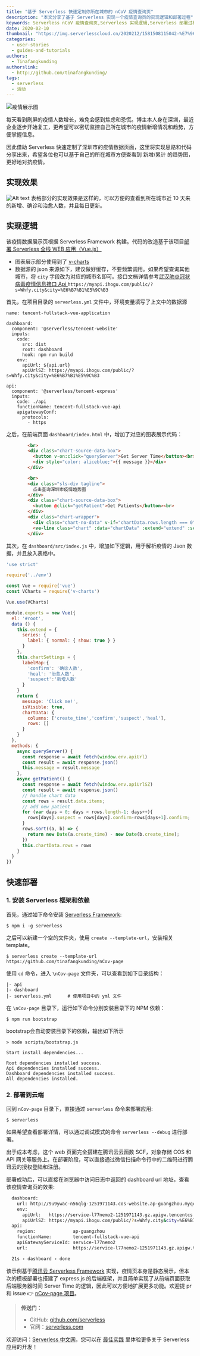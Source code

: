 ```yaml
---
title: "基于 Serverless 快速定制你所在城市的 nCoV 疫情查询页"
description: "本文分享了基于 Serverless 实现一个疫情查询页的实现逻辑和部署过程"
keywords: Serverless nCoV 疫情查询页,Serverless 实现逻辑,Serverless 部署过程
date: 2020-02-10
thumbnail: "https://img.serverlesscloud.cn/2020212/1581508115042-%E7%96%AB%E6%83%85.jpg"
categories:
  - user-stories
  - guides-and-tutorials
authors:
  - Tinafangkunding
authorslink:
  - http://github.com/tinafangkunding/
tags:
  - serverless
  - 活动  
---
```


![疫情展示图](https://img.serverlesscloud.cn/2020212/1581508115042-%E7%96%AB%E6%83%85.jpg)

每天看到刷屏的疫情人数增长，难免会感到焦虑和恐慌。博主本人身在深圳，最近企业逐步开始复工，更希望可以密切监控自己所在城市的疫情新增情况和趋势，方便掌握信息。

因此借助 Serverless 快速定制了深圳市的疫情数据页面，这里将实现思路和代码分享出来，希望各位也可以基于自己的所在城市方便查看到 新增/累计 的趋势图，更好地对抗疫情。

## 实现效果
![Alt text](https://img.serverlesscloud.cn/2020212/1581480946201-1581479410309.png)
表格部分的实现效果是这样的，可以方便的查看到所在城市近 10 天来的新增、确诊和治愈人数，并且每日更新。

## 实现逻辑

该疫情数据展示页根据 Serverless Framework 构建。代码的改造基于该项目[部署 Serverless 全栈 WEB 应用（Vue.js）](https://github.com/serverless/components/tree/master/templates/tencent-fullstack-vue-application)

- 图表展示部分使用到了 [v-charts](https://v-charts.js.org/#/)
- 数据源的 json 来源如下，建议做好缓存，不要频繁调用。如果希望查询其他城市，将 `city` 字段改为对应的城市名即可。接口文档详情参考[武汉肺炎冠状病毒疫情信息接口 Api
](https://qinhaolei.com/posts/46178/)
`https://myapi.ihogu.com/public/?s=Whfy.city&city=%E6%B7%B1%E5%9C%B3`

首先，在项目目录的 `serverless.yml` 文件中，环境变量填写了上文中的数据源

```
name: tencent-fullstack-vue-application

dashboard:
  component: '@serverless/tencent-website'
  inputs:
    code:
      src: dist
      root: dashboard
      hook: npm run build
    env:
      apiUrl: ${api.url}
      apiUrlSZ: https://myapi.ihogu.com/public/?s=Whfy.city&city=%E6%B7%B1%E5%9C%B3

api:
  component: '@serverless/tencent-express'
  inputs:
    code: ./api
    functionName: tencent-fullstack-vue-api
    apigatewayConf:
      protocols:
        - https
```

之后，在前端页面 `dashboard/index.html` 中，增加了对应的图表展示代码：
```html
        <br>
        <div class="chart-source-data-box">
          <button v-on:click="queryServer">Get Server Time</button><br>
          <div style="color: aliceblue;">{{ message }}</div>
        </div>

        <br>
        <div class="sls-div tagline">
          点击查询深圳市疫情趋势图
        </div>
        <div class="chart-source-data-box">
          <button @click="getPatient">Get Patients</button><br>
        </div>
        <div class="chart-wrapper">
          <div class="chart-no-data" v-if="chartData.rows.length === 0">No Data</div>
          <ve-line class="chart" :data="chartData" :extend="extend" :settings="chartSettings" height="100%" v-if="chartData.rows.length > 0"/>
        </div>
```

其次，在  `dashboard/src/index.js` 中，增加如下逻辑，用于解析疫情的 Json 数据，并且放入表格中。

```javascript
'use strict'

require('../env')

const Vue = require('vue')
const VCharts = require('v-charts')

Vue.use(VCharts)

module.exports = new Vue({
  el: '#root',
  data () {
    this.extend = {
      series: {
        label: { normal: { show: true } }
      }
    },
    this.chartSettings = {
      labelMap:{
        'confirm': '确诊人数',
        'heal': '治愈人数',
        'suspect':'新增人数'
      }
    }
    return {
      message: 'Click me!',
      isVisible: true,
      chartData: {
        columns: ['create_time','confirm','suspect','heal'],
        rows: []
      }
    }
  },
  methods: {
    async queryServer() {
      const response = await fetch(window.env.apiUrl)
      const result = await response.json()
      this.message = result.message
    },
    async getPatient() {
      const response = await fetch(window.env.apiUrlSZ)
      const result = await response.json()
      // handle chart data
      const rows = result.data.items;
      // add new patient
      for (var days = 0; days < rows.length-1; days++){
        rows[days].suspect = rows[days].confirm-rows[days+1].confirm;
      }
      rows.sort((a, b) => {
        return new Date(a.create_time) - new Date(b.create_time);
      })
      this.chartData.rows = rows
    }
  }
})
```

## 快速部署

### 1. 安装 Serverless 框架和依赖

首先，通过如下命令安装 [Serverless Framework](https://www.github.com/serverless/serverless):

```console
$ npm i -g serverless
```

之后可以新建一个空的文件夹，使用 `create --template-url`，安装相关 template。

```console
$ serverless create --template-url https://github.com/tinafangkunding/nCov-page
```

使用 `cd` 命令，进入 `\nCov-page` 文件夹，可以查看到如下目录结构：

```
|- api
|- dashboard
|- serverless.yml      # 使用项目中的 yml 文件
```

在 `\nCov-page` 目录下，运行如下命令分别安装目录下的 NPM 依赖：
```console
$ npm run bootstrap
```
bootstrap会自动安装目录下的依赖，输出如下所示
```console
> node scripts/bootstrap.js

Start install dependencies...

Root dependencies installed success.
Api dependencies installed success.
Dashboard dependencies installed success.
All dependencies installed.
```

### 2. 部署到云端

回到 `nCov-page` 目录下，直接通过 `serverless` 命令来部署应用:

```console
$ serverless
```

如果希望查看部署详情，可以通过调试模式的命令 `serverless --debug` 进行部署。

出于成本考虑，这个 web 页面完全搭建在腾讯云云函数 SCF，对象存储 COS 和 API 网关等服务上。在部署阶段，可以直接通过微信扫描命令行中的二维码进行腾讯云的授权登陆和注册。

部署成功后，可以直接在浏览器中访问日志中返回的 dashboard url 地址，查看该疫情查询页的效果:

```bash
  dashboard: 
    url: http://9u9ywac-n56qlg-1251971143.cos-website.ap-guangzhou.myqcloud.com
    env: 
      apiUrl:   https://service-l77nemo2-1251971143.gz.apigw.tencentcs.com/release/
      apiUrlSZ: https://myapi.ihogu.com/public/?s=Whfy.city&city=%E6%B7%B1%E5%9C%B3
  api: 
    region:              ap-guangzhou
    functionName:        tencent-fullstack-vue-api
    apiGatewayServiceId: service-l77nemo2
    url:                 https://service-l77nemo2-1251971143.gz.apigw.tencentcs.com/release/

  21s › dashboard › done
```

该示例基于[腾讯云 Serverless Framework](https://cloud.tencent.com/product/sf) 实现，疫情页本身是静态展示，但本次的模板部署也搭建了 express.js 的后端框架，并且简单实现了从前端页面获取后端服务器时间 Server Time 的逻辑，因此可以方便地扩展更多功能。欢迎提 pr 和 issue 👉 [nCov-page 项目](https://github.com/tinafangkunding/nCov-page)。

> **传送门：**
>
> - GitHub: [github.com/serverless](https://github.com/serverless/serverless/blob/master/README_CN.md) 
> - 官网：[serverless.com](https://serverless.com/)

欢迎访问：[Serverless 中文网](https://serverlesscloud.cn/)，您可以在 [最佳实践](https://serverlesscloud.cn/best-practice/) 里体验更多关于 Serverless 应用的开发！